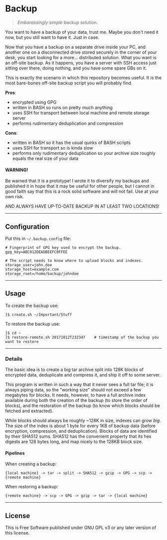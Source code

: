 # Backup

> *Embarassingly simple* backup solution.

You want to have a backup of your data, trust me.
Maybe you don't need it now, but you still want to have it.
Just in case.

Now that you have a backup on a separate drive inside your PC, and
another one on a disconnected drive stored securely in the corner of
your desk, you start looking for a more... distributed solution.
What you want is an off-site backup.
As it happens, you have a server with SSH access just sitting over
there, doing nothing, and you have some spare GBs on it.

This is exactly the scenario in which this repository becomes useful.
It is the most bare-bones off-site backup script you will probably find.

**Pros**:

- encrypted using GPG
- written in BASH so runs on pretty much anything
- uses SSH for transport between local machine and remote storage server
- performs rudimentary deduplication and compression

**Cons**:

- written in BASH so it has the usual quirks of BASH scripts
- uses SSH for transport so is kinda slow
- performs only rudimentary deduplication so your archive size roughly equals the real size of your data


#### WARNING!

Be warned that it is a prototype!
I wrote it to diversify my backups and published it in hope that it may be useful for other people, but
I cannot in good faith say that this is a rock solid software and will not fail.
Use at your own risk.

AND ALWAYS HAVE UP-TO-DATE BACKUP IN AT LEAST TWO LOCATIONS!


----

## Configuration

Put this in `~/.backup.config` file:

```
# Fingerprint of GPG key used to encrypt the backup.
gpg_key=ABC012DEADBEEFC0FFEE

# The script needs to know where to upload blocks and indexes.
storage_user=john.doe
storage_host=example.com
storage_root=/home/backup/johndoe
```


----

## Usage

To create the backup use:

```
]$ create.sh ~/Important/Stuff
```

To restore the backup use:

```
]$ cd ~
]$ restore-remote.sh 20171012T232347    # timestamp of the backup you want to restore
```


----

### Details

The basic idea is to create a big tar archive split into 128K blocks of encrypted data,
deduplicate and compress it, and ship it off to some server.

This program is written in such a way that it never sees a full tar file; it is always
piping data, so the "working size" should not exceed a few megabytes for blocks.
It needs, however, to have a full archive index available during both the creation of the
backup (to store the order of blocks), and the restoration of the backup (to know which
blocks should be fetched and extracted).

While blocks should always be roughly ~128K in size, indexes can grow *big*.
The size of the index is about 1 byte for every 1KB of backup data (before encryption,
compression, and deduplication).
Blocks of data are identified by their SHA512 sums.
SHA512 has the convenient property that its hex digests are 128 bytes long, and
map nicely to the 128KB block size.


#### Pipelines

When creating a backup:

```
{local machine} -> tar -> split -> SHA512 -> gzip -> GPG -> scp -> {remote machine}
```

When restoring a backup:

```
{remote machine} -> scp -> GPG -> gzip -> tar -> {local machine}
```


----

## License

This is Free Software published under GNU GPL v3 or any later version of this license.
